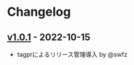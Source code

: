 # Changelog

## [v1.0.1](https://github.com/swfz/tools/compare/v1.0.0...v1.0.1) - 2022-10-15
- tagprによるリリース管理導入 by @swfz
